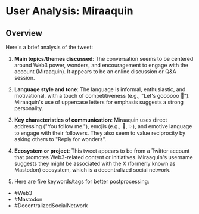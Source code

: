 # User Analysis: Miraaquin

## Overview

Here's a brief analysis of the tweet:

1. **Main topics/themes discussed**: The conversation seems to be centered around Web3 power, wonders, and encouragement to engage with the account (Miraaquin). It appears to be an online discussion or Q&A session.

2. **Language style and tone**: The language is informal, enthusiastic, and motivational, with a touch of competitiveness (e.g., "Let's goooooo 💯"). Miraaquin's use of uppercase letters for emphasis suggests a strong personality.

3. **Key characteristics of communication**: Miraaquin uses direct addressing ("You follow me."), emojis (e.g., 🔋, ✨️), and emotive language to engage with their followers. They also seem to value reciprocity by asking others to "Reply for wonders".

4. **Ecosystem or project**: This tweet appears to be from a Twitter account that promotes Web3-related content or initiatives. Miraaquin's username suggests they might be associated with the X (formerly known as Mastodon) ecosystem, which is a decentralized social network.

5.  Here are five keywords/tags for better postprocessing:

* #Web3
* #Mastodon
* #DecentralizedSocialNetwork